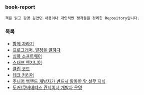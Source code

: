 ### book-report

```
책을 읽고 감명 깊었던 내용이나 개인적인 생각들을 정리한 Repository입니다.
```

### 목록
- [함께 자라기](https://github.com/kiekk/book-report/tree/master/%ED%95%A8%EA%BB%98%20%EC%9E%90%EB%9D%BC%EA%B8%B0)
- [프로그래머, 열정을 말하다](https://github.com/kiekk/book-report/blob/master/%ED%94%84%EB%A1%9C%EA%B7%B8%EB%9E%98%EB%A8%B8%2C%20%EC%97%B4%EC%A0%95%EC%9D%84%20%EB%A7%90%ED%95%98%EB%8B%A4/README.md)
- [심플 소프트웨어](https://github.com/kiekk/book-report/blob/master/%EC%8B%AC%ED%94%8C%20%EC%86%8C%ED%94%84%ED%8A%B8%EC%9B%A8%EC%96%B4/README.md)
- [스태프 엔지니어](https://github.com/kiekk/book-report/blob/master/%EC%8A%A4%ED%83%9C%ED%94%84%20%EC%97%94%EC%A7%80%EB%8B%88%EC%96%B4/README.md)
- [클린 코드](https://github.com/kiekk/book-report/tree/master/%ED%81%B4%EB%A6%B0%20%EC%BD%94%EB%93%9C)
- [테크 커리어](https://github.com/kiekk/book-report/tree/master/%ED%85%8C%ED%81%AC%20%EC%BB%A4%EB%A6%AC%EC%96%B4)
- [주니어 백엔드 개발자가 반드시 알아야 할 실무 지식](주니어%20백엔드%20개발자가%20반드시%20알아야%20할%20실무%20지식/README.md)
- [도커/쿠버네티스 컨테이너 개발과 운영](도커_쿠버네티스%20컨테이너%20개발과%20운영/README.md)
